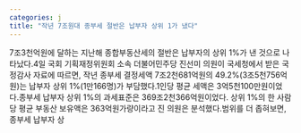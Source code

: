 ```yaml
---
categories: j
title: "작년 7조원대 종부세 절반은 납부자 상위 1가 냈다"
---
```

7조3천억원에 달하는 지난해 종합부동산세의 절반은 납부자의 상위 1%가 낸 것으로 나타났다.4일 국회 기획재정위원회 소속 더불어민주당 진선미 의원이 국세청에서 받은 국정감사 자료에 따르면, 작년 종부세 결정세액 7조2천681억원의 49.2%(3조5천756억원)는 납부자 상위 1%(1만166명)가 부담했다.1인당 평균 세액은 3억5천100만원이었다.종부세 납부자 상위 1%의 과세표준은 369조2천366억원이었다. 상위 1%의 한 사람당 평균 부동산 보유액은 363억원가량이라고 진 의원은 분석했다.범위를 더 좁혀보면, 종부세 납부자 상